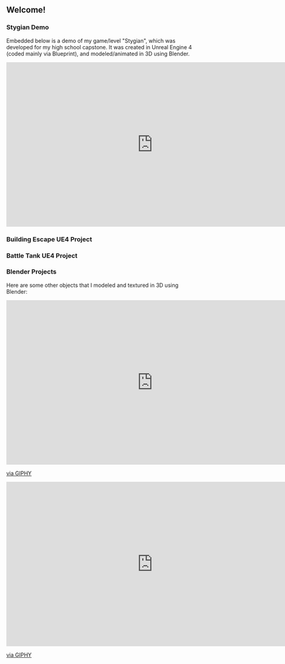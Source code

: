 ## Welcome!

### Stygian Demo

Embedded below is a demo of my game/level "Stygian", which was developed for my high school capstone. It was created in Unreal Engine 4 (coded mainly via Blueprint), and modeled/animated in 3D using Blender.

<iframe width="768" height="432" src="https://www.youtube.com/embed/PZL_545LweY" frameborder="0" allow="accelerometer; autoplay; clipboard-write; encrypted-media; gyroscope; picture-in-picture" allowfullscreen></iframe>

### Building Escape UE4 Project

### Battle Tank UE4 Project

### Blender Projects

Here are some other objects that I modeled and textured in 3D using Blender:

<iframe src="https://giphy.com/embed/TnHGF4DKXyj6EBV4jK" width="768" height="432" frameBorder="0" class="giphy-embed" allowFullScreen></iframe><p><a href="https://giphy.com/gifs/TnHGF4DKXyj6EBV4jK">via GIPHY</a></p>

<iframe src="https://giphy.com/embed/AuigKzuenESoLngxsr" width="768" height="432" frameBorder="0" class="giphy-embed" allowFullScreen></iframe><p><a href="https://giphy.com/gifs/AuigKzuenESoLngxsr">via GIPHY</a></p>
